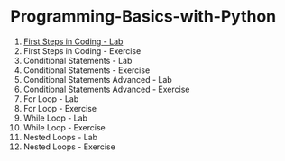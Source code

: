 # Programming-Basics-with-Python

1. [First Steps in Coding - Lab](First%20Steps%20in%20Coding%20-%20Lab)
2. First Steps in Coding - Exercise
3. Conditional Statements - Lab
4. Conditional Statements - Exercise
5. Conditional Statements Advanced - Lab
6. Conditional Statements Advanced - Exercise
7. For Loop - Lab
8. For Loop - Exercise
9. While Loop - Lab
10. While Loop - Exercise
11. Nested Loops - Lab
12. Nested Loops - Exercise
